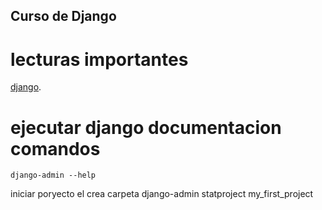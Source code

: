 ## Curso de Django


# lecturas importantes

[django](https://www.djangoproject.com/).

# ejecutar django documentacion comandos

    django-admin --help

iniciar poryecto el crea carpeta 
django-admin statproject my_first_project 
 